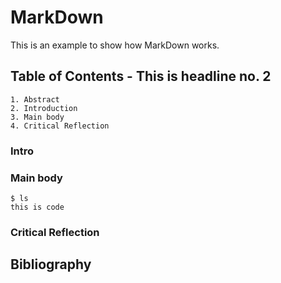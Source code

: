 # MarkDown

This is an example to show how MarkDown works. 

## Table of Contents - This is headline no. 2
    1. Abstract
    2. Introduction
    3. Main body
    4. Critical Reflection
### Intro
### Main body
    $ ls
    this is code
### Critical Reflection    

## Bibliography
